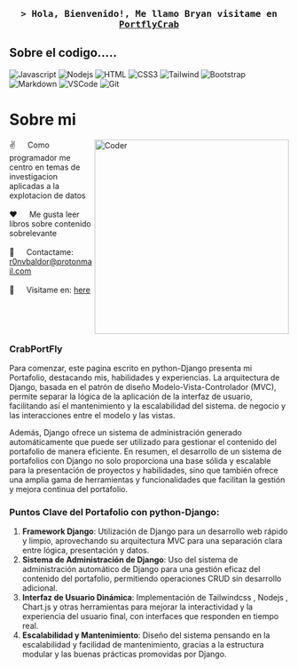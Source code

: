 
<!--
<h2 align="center">
  Bienvenido  a Mi repo PortflyCrab!
  <img src="https://media.giphy.com/media/hvRJCLFzcasrR4ia7z/giphy.gif" width="28">
</h2>
-->

<h3 align="center">
        <samp>&gt; Hola, Bienvenido!, Me llamo Bryan visitame en 
                <b><a target="_blank" href="https://github.com/Ron4-kw0rk3r/Portafolio-django">PortflyCrab</a></b>
        </samp>
</h3>


## Sobre el codigo..... 

![Javascript](https://img.shields.io/badge/Javascript-F0DB4F?style=for-the-badge&labelColor=black&logo=javascript&logoColor=F0DB4F)
![Nodejs](https://img.shields.io/badge/Nodejs-3C873A?style=for-the-badge&labelColor=black&logo=node.js&logoColor=3C873A)
![HTML](https://img.shields.io/badge/HTML5-E34F26?style=for-the-badge&logo=html5&logoColor=white)
![CSS3](https://img.shields.io/badge/CSS3-1572B6?style=for-the-badge&logo=css3&logoColor=white)
![Tailwind](https://img.shields.io/badge/Tailwind_CSS-092749?style=for-the-badge&logo=tailwindcss&logoColor=06B6D4&labelColor=000000)
![Bootstrap](https://img.shields.io/badge/Bootstrap-563D7C?style=for-the-badge&logo=bootstrap&logoColor=white)
![Markdown](https://img.shields.io/badge/Markdown-000000?style=for-the-badge&logo=markdown&logoColor=white)
![VSCode](https://img.shields.io/badge/Visual_Studio-0078d7?style=for-the-badge&logo=visual%20studio&logoColor=white)
![Git](https://img.shields.io/badge/Git-F05032?style=for-the-badge&logo=git&logoColor=white)

 <!-- About me -->
 # Sobre mi
 
<p>
 <img align="right" width="350" src="https://i.ibb.co/54ShRm4/profile.jpg" alt="Coder" />
  
 ✌️ &emsp; Como programador me centro en temas de investigacion aplicadas a la explotacion de datos <br/><br/>
 ❤️ &emsp; Me gusta leer libros sobre contenido sobrelevante <br/><br/>
 📧 &emsp; Contactame: r0nvbaldor@protonmail.com<br/><br/>
 💬 &emsp; Visitame en: [here](https://github.com/Ron4-kw0rk3r)

</p>
<br/>
<br/>
<br/>


### CrabPortFly
Para comenzar, este pagina escrito en python-Django  presenta mi Portafolio, destacando mis, habilidades y experiencias. La arquitectura de Django, basada en el patrón de diseño Modelo-Vista-Controlador (MVC), permite separar la lógica de la aplicación de la interfaz de usuario, facilitando así el mantenimiento y la escalabilidad del sistema.
de negocio y las interacciones entre el modelo y las vistas.

Además, Django ofrece un sistema de administración generado automáticamente que puede ser utilizado para gestionar el contenido del portafolio de manera eficiente.
En resumen, el desarrollo de un sistema de portafolios con Django no solo proporciona una base sólida y escalable para la presentación de proyectos y habilidades, sino que también ofrece una amplia gama de herramientas y funcionalidades que facilitan la gestión y mejora continua del portafolio.



### Puntos Clave del Portafolio con python-Django:

1. **Framework Django**: Utilización de Django para un desarrollo web rápido y limpio, aprovechando su arquitectura MVC para una separación clara entre lógica, presentación y datos.
2. **Sistema de Administración de Django**: Uso del sistema de administración automático de Django para una gestión eficaz del contenido del portafolio, permitiendo operaciones CRUD sin desarrollo adicional.
3. **Interfaz de Usuario Dinámica**: Implementación de Tailwindcss , Nodejs , Chart.js y otras herramientas para mejorar la interactividad y la experiencia del usuario final, con interfaces que responden en tiempo real.
4. **Escalabilidad y Mantenimiento**: Diseño del sistema pensando en la escalabilidad y facilidad de mantenimiento, gracias a la estructura modular y las buenas prácticas promovidas por Django.



